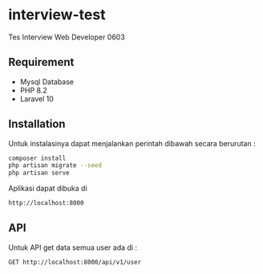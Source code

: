 # interview-test
Tes Interview Web Developer 0603

## Requirement

- Mysql Database
- PHP 8.2
- Laravel 10

## Installation

Untuk instalasinya dapat menjalankan perintah dibawah secara berurutan :

```sh
composer install
php artisan migrate --seed
php artisan serve
```

Aplikasi dapat dibuka di

```sh
http://localhost:8000
```

## API

Untuk API get data semua user ada di :

```sh
GET http://localhost:8000/api/v1/user
```